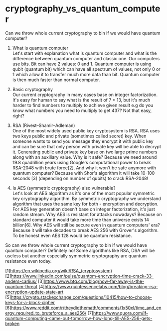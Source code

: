 # cryptography_vs_quantum_computer

Can we throw whole current cryptography to bin if we would have quantum computer?

1. What is quantum computer<br>
Let's start with explanation what is quantum computer and what is the difference between quantum computer and classic one.
Our computers use bits. Bit can have 2 values: 0 and 1. Quantum computer is using qubit (quantum bit) which can have all spectrum of values, not only 0 or 1 which
allow it to transfer much more data than bit. Quantum computer is then much faster than normal computer.

2. Basic cryptography<br>
Our current cryptography in many cases base on integer factorization. It's easy for human to say what is the result of 7 * 13,
but it's much harder to find numbers to multiply to achieve given result e.g do you know what numbers you need to multiply to get 437? 
Not that easy, right?

3. RSA (Rivest–Shamir–Adleman)<br>
One of the most widely used public key cryptosystem is RSA. RSA uses two keys public and private (sometimes called secret) key. 
When someone wants to send you message they encrypt it with public key and can be sure that only person with private key will be able to decrypt it.
Generating public and private key base on two large prime numbers along with an auxiliary value.
Why is it safe? Because we need around 19.8 quadrillion years using Google's computational power to break RSA-2048 with brute force[2].
And why it won't be safe anymore with quantum computer? Because with Shor's algorithm it will take 10-100 seconds [3] (depending on number of qubits) to crack RSA-2048!

4. Is AES (symmetric cryptography) also vulnerable?<br>
Let's look at AES algorithm as it's one of the most popular symmetric key cryptography algorithm. By symmetric cryptography we understand 
algorithm that uses the same key for both - encryption and decryption. 
For AES key generation doesn't base on integer factorization, it's just random stream.
Why AES is resistant for attacks nowadays? Because on standard computer it would take more time than universe exists 14 billion[6].
Why AES will still be secure even in quantum computers' era? Because it will take decades to break AES 256 with Grover's algorithm.
To be honest even AES 128 would be quantum resistance.

So can we throw whole current cryptography to bin if we would have quantum computer? Definitely no!
Some algorithms like RSA, DSA will be useless but another especially symmetric cryptography are quantum resistance even today.


[1]https://en.wikipedia.org/wiki/RSA_(cryptosystem)
[2]https://www.linkedin.com/pulse/quantom-encryption-time-crack-33-anders-carlius/
[3]https://www.btq.com/blog/how-far-away-is-the-quantum-threat
[4]https://www.quintessencelabs.com/blog/breaking-rsa-encryption-update-state-art
[5]https://crypto.stackexchange.com/questions/10415/how-to-choose-keys-for-a-block-cipher
[6]https://www.reddit.com/r/theydidthemath/comments/1x50xl/time_and_energy_required_to_bruteforce_a_aes256/
[7]https://www.quora.com/If-quantum-computing-came-out-tomorrow-how-long-till-AES-256-gets-broken